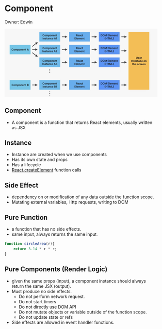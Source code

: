 # Component

Owner: Edwin

![Screenshot 2023-11-09 at 10.09.11 AM.png](Component%204335a3ff5ff84641b62e07e2cfb5cdd8/Screenshot_2023-11-09_at_10.09.11_AM.png)

## Component

- A component is a function that returns React elements, usually written as JSX

## Instance

- Instance are created when we use components
- Has its own state and props
- Has a lifecycle
- [React.createElement](React%20createElement%20e8cee727f2744fbf8ac4ee1b9acf1237.md) function calls

## Side Effect

- dependency on or modification of any data outside the function scope.
- Mutating external variables, Http requests, writing to DOM

## Pure Function

- a function that has no side effects.
- same input, always returns the same input.

```jsx
function circleArea(r){
	return 3.14 * r * r;
}
```

## Pure Components (Render Logic)

- given the same props (input), a component instance should always return the same JSX (output).
- Must produce no side effects.
    - Do not perform network request.
    - Do not start timers
    - Do not directly use DOM API
    - Do not mutate objects or variable outside of the function scope.
    - Do not update state or refs
- Side effects are allowed in event handler functions.